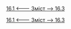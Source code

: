 [16.1 <--- ](16_1.md) [   Зміст   ](README.md) [--> 16.3](16_3.md)



[16.1 <--- ](16_1.md) [   Зміст   ](README.md) [--> 16.3](16_3.md)